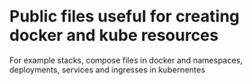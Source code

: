 # Public files useful for creating docker and kube resources 

For example stacks, compose files in docker and namespaces, deployments, services and ingresses in kubernentes
